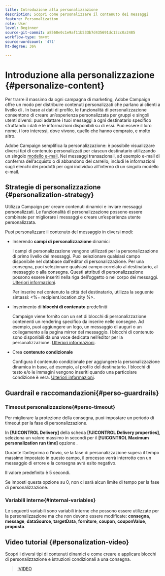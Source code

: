 ```yaml
---
title: Introduzione alla personalizzazione
description: Scopri come personalizzare il contenuto dei messaggi
feature: Personalization
role: User
level: Beginner
source-git-commit: a8568e0c1e9af11b533b7d435691dc12cc0a2485
workflow-type: tm+mt
source-wordcount: '471'
ht-degree: 36%

---
```


# Introduzione alla personalizzazione {#personalize-content}

Per trarre il massimo da ogni campagna di marketing, Adobe Campaign offre un modo per distribuire contenuti personalizzati che parlano ai clienti a livello di . In base ai dati di profilo, le funzionalità di personalizzazione consentono di creare un’esperienza personalizzata per gruppi e singoli utenti diversi: puoi adattare i tuoi messaggi a ogni destinatario specifico sfruttando i dati e le informazioni disponibili su di essi. Può essere il loro nome, i loro interessi, dove vivono, quello che hanno comprato, e molto altro.

Adobe Campaign semplifica la personalizzazione: è possibile visualizzare diversi tipi di contenuto personalizzati per ciascun destinatario utilizzando un singolo [modello e-mail](create-templates.md). Nei messaggi transazionali, ad esempio e-mail di conferma dell’acquisto o di abbandono del carrello, includi le informazioni sugli elenchi dei prodotti per ogni individuo all’interno di un singolo modello e-mail.


## Strategie di personalizzazione {#personalization-strategy}

Utilizza Campaign per creare contenuti dinamici e inviare messaggi personalizzati. Le funzionalità di personalizzazione possono essere combinate per migliorare i messaggi e creare un’esperienza utente personalizzata.

Puoi personalizzare il contenuto del messaggio in diversi modi:

* Inserendo **campi di personalizzazione** dinamici

   I campi di personalizzazione vengono utilizzati per la personalizzazione di primo livello dei messaggi. Puoi selezionare qualsiasi campo disponibile nel database dall’editor di personalizzazione. Per una consegna, puoi selezionare qualsiasi campo correlato al destinatario, al messaggio o alla consegna. Questi attributi di personalizzazione possono essere inseriti nella riga dell’oggetto o nel corpo dei messaggi. [Ulteriori informazioni](personalization-fields.md).

   Per inserire nel contenuto la città del destinatario, utilizza la seguente sintassi: &lt;%= recipient.location.city %>.

* Inserimento di **blocchi di contenuto** predefiniti

   Campaign viene fornito con un set di blocchi di personalizzazione contenenti un rendering specifico da inserire nelle consegne. Ad esempio, puoi aggiungere un logo, un messaggio di auguri o un collegamento alla pagina mirror del messaggio. I blocchi di contenuto sono disponibili da una voce dedicata nell’editor per la personalizzazione. [Ulteriori informazioni](personalization-blocks.md).

* Crea **contenuto condizionale**

   Configura il contenuto condizionale per aggiungere la personalizzazione dinamica in base, ad esempio, al profilo del destinatario. I blocchi di testo e/o le immagini vengono inseriti quando una particolare condizione è vera. [Ulteriori informazioni](conditions.md).

<!--* Add **personalized offers**
    
    Insert personalized offers in your message content, depending on the recipient location, the current weather, or the last purchase order.
-->


## Guardrail e raccomandazioni{#perso-guardrails}

### Timeout personalizzazione{#perso-timeout}

Per migliorare la protezione della consegna, puoi impostare un periodo di timeout per la fase di personalizzazione.

In **[!UICONTROL Delivery]** della scheda **[!UICONTROL Delivery properties]**, seleziona un valore massimo in secondi per il **[!UICONTROL Maximum personalization run time]** opzione .

Durante l’anteprima o l’invio, se la fase di personalizzazione supera il tempo massimo impostato in questo campo, il processo verrà interrotto con un messaggio di errore e la consegna avrà esito negativo.

Il valore predefinito è 5 secondi.

Se imposti questa opzione su 0, non ci sarà alcun limite di tempo per la fase di personalizzazione.


### Variabili interne{#internal-variables}

Le seguenti variabili sono variabili interne che possono essere utilizzate per la personalizzazione ma che non devono essere modificate: **consegna**, **message**, **dataSource**, **targetData**, **fornitore**, **coupon**, **couponValue**, **proposta**.


## Video tutorial {#personalization-video}

Scopri i diversi tipi di contenuti dinamici e come creare e applicare blocchi di personalizzazione e istruzioni condizionali a una consegna.


>[!VIDEO](https://video.tv.adobe.com/v/335734?quality=12)